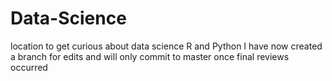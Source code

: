 # Data-Science
location to get curious about data science R and Python
I have now created a branch for edits and will only commit to master once final reviews occurred
